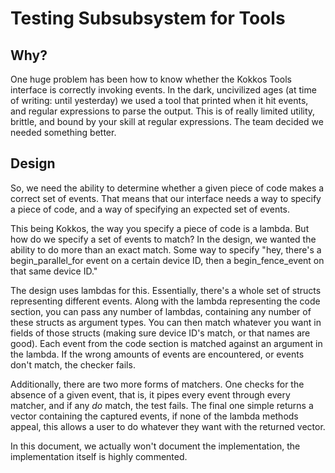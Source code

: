 # Testing Subsubsystem for Tools

## Why?

One huge problem has been how to know whether the Kokkos Tools interface is correctly invoking events. In the dark, uncivilized ages (at time of writing: until yesterday) we used a tool that printed when it hit events, and regular expressions to parse the output. This is of really limited utility, brittle, and bound by your skill at regular expressions. The team decided we needed something better.

## Design

So, we need the ability to determine whether a given piece of code makes a correct set of events. That means that our interface needs a way to specify a piece of code, and a way of specifying an expected set of events.

This being Kokkos, the way you specify a piece of code is a lambda. But how do we specify a set of events to match? In the design, we wanted the ability to do more than an exact match. Some way to specify "hey, there's a begin_parallel_for event on a certain device ID, then a begin_fence_event on that same device ID."

The design uses lambdas for this. Essentially, there's a whole set of structs representing different events. Along with the lambda representing the code section, you can pass any number of lambdas, containing any number of these structs as argument types. You can then match whatever you want in fields of those structs (making sure device ID's match, or that names are good). Each event from the code section is matched against an argument in the lambda. If the wrong amounts of events are encountered, or events don't match, the checker fails.

Additionally, there are two more forms of matchers. One checks for the absence of a given event, that is, it pipes every event through every matcher, and if any _do_ match, the test fails. The final one simple returns a vector containing the captured events, if none of the lambda methods appeal, this allows a user to do whatever they want with the returned vector.

In this document, we actually won't document the implementation, the implementation itself is highly commented.